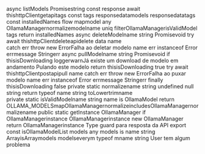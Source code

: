async listModels Promisestring 
const response  await thishttpClientgetapitags
const tags  responsedatamodels  responsedatatags  
const installedNames  flow
mapmodel any  OllamaManagernormalizemodelname
uniq
filterOllamaManagerisValidModel
tags
return installedNames
async deleteModelname string Promisevoid 
try 
await thishttpClientdeleteapidelete  data  name  
 catch err 
throw new ErrorFalha ao deletar modelo name err instanceof Error  errmessage  Stringerr
async pullModelname string Promisevoid 
if thisisDownloading 
loggerwarnJá existe um download de modelo em andamento Pulando este modelo
return
thisisDownloading  true
try 
await thishttpClientpostapipull  name 
 catch err 
throw new ErrorFalha ao puxar modelo name err instanceof Error  errmessage  Stringerr
 finally 
thisisDownloading  false
private static normalizename string  undefined  null string 
return typeof name  string  toLowertrimname  
private static isValidModelname string name is OllamaModel 
return OLLAMA_MODELSmapOllamaManagernormalizeincludesOllamaManagernormalizename
public static getInstance OllamaManager 
if OllamaManagerinstance 
OllamaManagerinstance  new OllamaManager
return OllamaManagerinstance
 Type guard para resposta da API
export const isOllamaModelList  models any models is  name string  
ArrayisArraymodels  modelseverym  typeof mname  string
User
tem algum problema